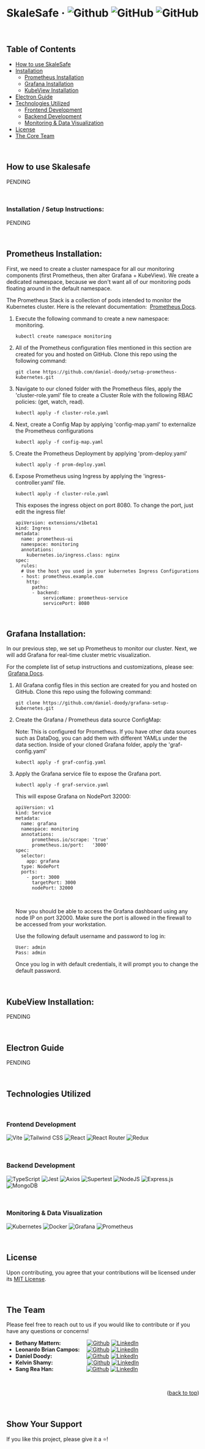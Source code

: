 # SkaleSafe &middot; ![Github](https://img.shields.io/github/repo-size/oslabs-beta/SkaleSafe) ![GitHub](https://img.shields.io/github/license/oslabs-beta/SkaleSafe) ![GitHub](https://img.shields.io/github/last-commit/oslabs-beta/SkaleSafe)


<br/>

## Table of Contents
 - [How to use SkaleSafe](#how-to-use-skalesafe)
 - [Installation](#installation)
   - [Prometheus Installation](#prometheus-installation)
   - [Grafana Installation](#grafana-installation)
   - [KubeView Installation](#kubeview-installation)
 - [Electron Guide](#Electron-Guide)
 - [Technologies Utilized](#Technologies-Utilized)
   - [Frontend Development](#Frontend-Development)
   - [Backend Development](#Backend-Development)
   - [Monitoring & Data Visualization](#Monitoring-&-Data-Visualization)
 - [License](#License)
 - [The Core Team](#The-Core-Team)
 
<br/>

## How to use Skalesafe
PENDING

<br/>

### Installation / Setup Instructions:
PENDING

<br/>

## Prometheus Installation:
First, we need to create a cluster namespace for all our monitoring components (first Prometheus, then alter Grafana + KubeView). We create a dedicated namespace, because we don't want all of our monitoring pods floating around in the default namespace.

The Prometheus Stack is a collection of pods intended to monitor the Kubernetes cluster. Here is the relevant documentation: &nbsp;[Prometheus Docs](https://github.com/prometheus-community/helm-charts/blob/main/charts/kube-prometheus-stack/README.md).

1. Execute the following command to create a new namespace: monitoring.

   ```
   kubectl create namespace monitoring
   ```

2. All of the Prometheus configuration files mentioned in this section are created for you and hosted on GitHub. Clone this repo using the following command:

   ```
   git clone https://github.com/daniel-doody/setup-prometheus-kubernetes.git
   ```
  
3. Navigate to our cloned folder with the Prometheus files, apply the 'cluster-role.yaml' file to create a Cluster Role with the following RBAC policies: (get, watch, read). 

   ```
   kubectl apply -f cluster-role.yaml
   ```
   
4. Next, create a Config Map by applying 'config-map.yaml' to externalize the Prometheus configurations

   ```
   kubectl apply -f config-map.yaml
   ```

5. Create the Prometheus Deployment by applying 'prom-deploy.yaml'

   ```
   kubectl apply -f prom-deploy.yaml
   ```
  
6. Expose Prometheus using Ingress by applying the 'ingress-controller.yaml' file.

   ```
   kubectl apply -f cluster-role.yaml
   ```
   
   This exposes the ingress object on port 8080. To change the port, just edit the ingress file!
   
   ```
   apiVersion: extensions/v1beta1
   kind: Ingress
   metadata:
     name: prometheus-ui
     namespace: monitoring
     annotations:
       kubernetes.io/ingress.class: nginx
   spec:
     rules:
     # Use the host you used in your kubernetes Ingress Configurations
     - host: prometheus.example.com
       http:
         paths:
         - backend:
             serviceName: prometheus-service
             servicePort: 8080
    ```
    
   
<br/>


## Grafana Installation:
In our previous step, we set up Prometheus to monitor our cluster. Next, we will add Grafana for real-time cluster metric visualization.

For the complete list of setup instructions and customizations, please see: &nbsp;[Grafana Docs](https://grafana.com/docs/grafana/latest/setup-grafana/installation/kubernetes/).

1. All Grafana config files in this section are created for you and hosted on GitHub. Clone this repo using the following command:

   ```
   git clone https://github.com/daniel-doody/grafana-setup-kubernetes.git
   ```

2. Create the Grafana / Prometheus data source ConfigMap:

   Note: This is configured for Prometheus. If you have other data sources such as DataDog, you can add them with different YAMLs under the data section.
   Inside of your cloned Grafana folder, apply the 'graf-config.yaml'

   ```
   kubectl apply -f graf-config.yaml
   ```
  
3. Apply the Grafana service file to expose the Grafana port.
   ```
   kubectl apply -f graf-service.yaml
   ```
   
   This will expose Grafana on NodePort 32000:
   
   
   ```
   apiVersion: v1
   kind: Service
   metadata:
     name: grafana
     namespace: monitoring
     annotations:
         prometheus.io/scrape: 'true'
         prometheus.io/port:   '3000'
   spec:
     selector: 
       app: grafana
     type: NodePort  
     ports:
       - port: 3000
         targetPort: 3000
         nodePort: 32000
    ```
    
   <br/>
   
   Now you should be able to access the Grafana dashboard using any node IP on port 32000. Make sure the port is allowed in the firewall to be accessed from your workstation.   
   
   Use the following default username and password to log in:
   
   ```
   User: admin
   Pass: admin
   ```
   Once you log in with default credentials, it will prompt you to change the default password.
   
<br/>



## KubeView Installation:
PENDING

<br/>

## Electron Guide
PENDING

<br/>

## Technologies Utilized

<br/>


### Frontend Development

![Vite](https://img.shields.io/static/v1?style=for-the-badge&message=Vite&color=646CFF&logo=Vite&logoColor=FFFFFF&label=)
![Tailwind CSS](https://img.shields.io/static/v1?style=for-the-badge&message=Tailwind+CSS&color=222222&logo=Tailwind+CSS&logoColor=06B6D4&label=)
![React](https://img.shields.io/badge/react-%2320232a.svg?style=for-the-badge&logo=react&logoColor=%2361DAFB)
![React Router](https://img.shields.io/badge/React_Router-CA4245?style=for-the-badge&logo=react-router&logoColor=white)
![Redux](https://img.shields.io/static/v1?style=for-the-badge&message=Redux&color=764ABC&logo=Redux&logoColor=FFFFFF&label=)

<br/>

### Backend Development

![TypeScript](https://img.shields.io/static/v1?style=for-the-badge&message=TypeScript&color=3178C6&logo=TypeScript&logoColor=FFFFFF&label=)
![Jest](https://img.shields.io/static/v1?style=for-the-badge&message=Jest&color=C21325&logo=Jest&logoColor=FFFFFF&label=)
![Axios](https://img.shields.io/static/v1?style=for-the-badge&message=Axios&color=5A29E4&logo=Axios&logoColor=FFFFFF&label=)
![Supertest](https://img.shields.io/static/v1?style=for-the-badge&message=SuperTest&color=E33332&logo=Testing+Library&logoColor=FFFFFF&label=)
![NodeJS](https://img.shields.io/badge/node.js-6DA55F?style=for-the-badge&logo=node.js&logoColor=white)
![Express.js](https://img.shields.io/badge/express.js-%23404d59.svg?style=for-the-badge&logo=express&logoColor=%2361DAFB)
![MongoDB](https://img.shields.io/badge/MongoDB-%234ea94b.svg?style=for-the-badge&logo=mongodb&logoColor=white)

<br/>

### Monitoring & Data Visualization

![Kubernetes](https://img.shields.io/badge/kubernetes-%23326ce5.svg?style=for-the-badge&logo=kubernetes&logoColor=white)
![Docker](https://img.shields.io/badge/docker-%230db7ed.svg?style=for-the-badge&logo=docker&logoColor=white)
![Grafana](https://img.shields.io/badge/grafana-%23F46800.svg?style=for-the-badge&logo=grafana&logoColor=white)
![Prometheus](https://img.shields.io/badge/Prometheus-E6522C?style=for-the-badge&logo=Prometheus&logoColor=white)

<br/>

## License
Upon contributing, you agree that your contributions will be licensed under its [MIT License](/LICENSE).

<br/>

## The Team
Please feel free to reach out to us if you would like to contribute or if you have any questions or concerns!

- **Bethany Mattern:** &emsp; &emsp; &emsp;&emsp;[![Github](https://img.shields.io/static/v1?style=for-the-badge&message=GitHub&color=181717&logo=GitHub&logoColor=FFFFFF&label=)](https://github.com/bethanycable) [![LinkedIn](https://img.shields.io/static/v1?style=for-the-badge&message=LinkedIn&color=0A66C2&logo=LinkedIn&logoColor=FFFFFF&label=)](https://www.linkedin.com/in/bethany-a-mattern/)
- **Leonardo Brian Campos:** &emsp;[![Github](https://img.shields.io/static/v1?style=for-the-badge&message=GitHub&color=181717&logo=GitHub&logoColor=FFFFFF&label=)](https://github.com/MetaBrian)  [![LinkedIn](https://img.shields.io/static/v1?style=for-the-badge&message=LinkedIn&color=0A66C2&logo=LinkedIn&logoColor=FFFFFF&label=)](https://www.linkedin.com/in/leonardo-brian-campos/)
- **Daniel Doody:** &emsp; &emsp; &emsp; &emsp; &emsp;[![Github](https://img.shields.io/static/v1?style=for-the-badge&message=GitHub&color=181717&logo=GitHub&logoColor=FFFFFF&label)](https://github.com/daniel-doody) [![LinkedIn](https://img.shields.io/static/v1?style=for-the-badge&message=LinkedIn&color=0A66C2&logo=LinkedIn&logoColor=FFFFFF&label=)](https://www.linkedin.com/in/daniel-doody/)
- **Kelvin Shamy:** &emsp; &emsp; &emsp; &emsp; &emsp;[![Github](https://img.shields.io/static/v1?style=for-the-badge&message=GitHub&color=181717&logo=GitHub&logoColor=FFFFFF&label=)](https://github.com/KelvinShamy)  [![LinkedIn](https://img.shields.io/static/v1?style=for-the-badge&message=LinkedIn&color=0A66C2&logo=LinkedIn&logoColor=FFFFFF&label=)](https://www.linkedin.com/in/kelvin-shamy-839798a1/)
- **Sang Rea Han:** &emsp; &emsp; &emsp; &emsp;&emsp;[![Github](https://img.shields.io/static/v1?style=for-the-badge&message=GitHub&color=181717&logo=GitHub&logoColor=FFFFFF&label=)](https://github.com/sxhanx) [![LinkedIn](https://img.shields.io/static/v1?style=for-the-badge&message=LinkedIn&color=0A66C2&logo=LinkedIn&logoColor=FFFFFF&label=)](https://github.com/sxhanx)
<br/>

<p align="right">(<a href="#readme-top">back to top</a>)</p>
<br/>

## Show Your Support

If you like this project, please give it a ⭐️!
